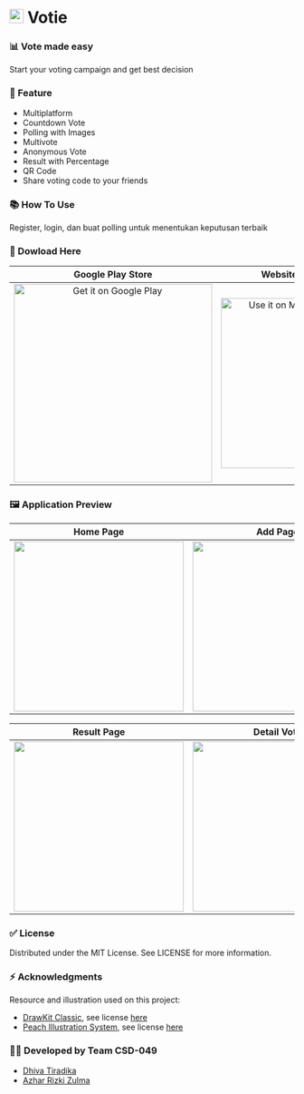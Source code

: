 # <img src="https://mineversal.com/assets/img/votie.png" width=25/> Votie

### 📊 Vote made easy
Start your voting campaign and get best decision

### 📱 Feature 
- Multiplatform
- Countdown Vote
- Polling with Images
- Multivote
- Anonymous Vote
- Result with Percentage
- QR Code
- Share voting code to your friends

### 📚 How To Use
Register, login, dan buat polling untuk menentukan keputusan terbaik

### 🛒 Dowload Here
Google Play Store | Website Application | Amazon Appstore |
:----------:|:----------:|:----------:|
<a href='https://play.google.com/store/apps/details?id=com.mineversal.votie&pcampaignid=pcampaignidMKT-Other-global-all-co-prtnr-py-PartBadge-Mar2515-1'><img alt='Get it on Google Play' src='https://play.google.com/intl/en_us/badges/static/images/badges/en_badge_web_generic.png' width=350/></a> | <a href='https://votie.mineversal.com'><img alt='Use it on Mineversal Website' src='https://mineversal.com/assets/img/mineversal.png' width=300/></a> | <a href='https://www.amazon.com/gp/product/B09NMXLJHM'><img alt='Get it on Amazon Appstore' src='https://images-na.ssl-images-amazon.com/images/G/01/mobile-apps/devportal2/res/images/amazon-appstore-badge-english-black.png' width=300/></a> |

### 🖼️ Application Preview
Home Page | Add Page | Create Poll | 
:----------:|:----------:|:----------:|
<img src="https://play-lh.googleusercontent.com/YNsAel5mR5ZeTueWe_1KrlROWsMV3rNJYR0CbWGNRfhG5CUB-TOXPBXJwgixsDksQ0g=w1366-h649-rw" width=300/>|<img src="https://play-lh.googleusercontent.com/06SWvR-ovoJcZDVujhrp6K2uXYS_QZGssa-EXJ32gjgLbJPzMPJopQQPe69xyu8K9Q=w1366-h649-rw" width=300/>|<img src="https://play-lh.googleusercontent.com/GDyw-qgh_EpDXNHmfWPSwj4zY4KRbei0mGPjZL_CKxZNIkl_mv3JUmXqHS6MEHjJpQ=w1366-h649-rw" width=300/>|

Result Page | Detail Vote | Images Options | Percentage Result |
:----------:|:----------:|:----------:|:----------:|
<img src="https://play-lh.googleusercontent.com/HrmuG4KjKCs8hw-WichPznd9MgJWouJ23Be4SBNCmtiUqQzpHsX3K_kzQawlVZM5Lw=w1366-h649-rw" width=300/>|<img src="https://play-lh.googleusercontent.com/QlEVgLu_fmFvh_6FlH9p5zXiHBuC6Cs3gZMlqXECIm2aDrOx3Nkib72cNDsXjHpuz00=w1366-h649-rw" width=300/>|<img src="https://play-lh.googleusercontent.com/QKDFOipHF5Ql5G2RGH9YuUqXPQ3CL8Ztnt_gsaGKBrcRfgGeE2aTm6CvZSLhatkn9ck=w1366-h649-rw" width=300/>|<img src="https://play-lh.googleusercontent.com/wXMBYSHEfJ1YRLSugqUqKBqpOtcBhYJaBpUHbvwrvea73T13yWlhmkvYOKihnbSzPJE=w1366-h649-rw" width=300/>|

### ✅ License
Distributed under the MIT License. See LICENSE for more information.

### ⚡ Acknowledgments
Resource and illustration used on this project:
- [DrawKit Classic](https://drawkit.com/product/drawkit-classic), see license [here](https://drawkit.com/license)
- [Peach Illustration System](https://drawkit.com/product/peach-illustration-system), see license [here](https://drawkit.com/license)

### :man_technologist: Developed by Team CSD-049
- [Dhiva Tiradika](https://github.com/dhivatiradika)
- [Azhar Rizki Zulma](https://zulma.id)
<!--- 
A new Flutter project.

## Getting Started

This project is a starting point for a Flutter application.

A few resources to get you started if this is your first Flutter project:

- [Lab: Write your first Flutter app](https://flutter.dev/docs/get-started/codelab)
- [Cookbook: Useful Flutter samples](https://flutter.dev/docs/cookbook)

For help getting started with Flutter, view our
[online documentation](https://flutter.dev/docs), which offers tutorials,
samples, guidance on mobile development, and a full API reference.
--->
